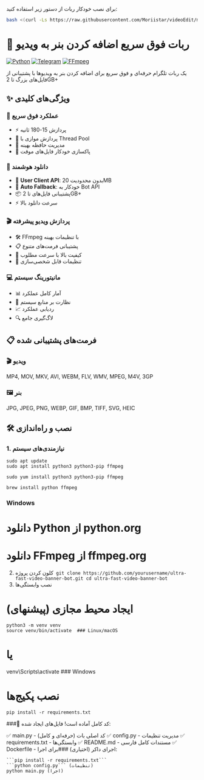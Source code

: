 
برای نصب خودکار ربات از دستور زیر استفاده کنید:

```bash
bash <(curl -Ls https://raw.githubusercontent.com/Moriistar/videoEdit/main/install.sh)
```
# 🚀 ربات فوق سریع اضافه کردن بنر به ویدیو

[![Python](https://img.shields.io/badge/Python-3.8+-blue.svg)](https://python.org)
[![Telegram](https://img.shields.io/badge/Telegram-Bot%20API-blue.svg)](https://core.telegram.org/bots)
[![FFmpeg](https://img.shields.io/badge/FFmpeg-Required-red.svg)](https://ffmpeg.org)

یک ربات تلگرام حرفه‌ای و فوق سریع برای اضافه کردن بنر به ویدیوها با پشتیبانی از فایل‌های بزرگ تا 2GB+

## ✨ ویژگی‌های کلیدی

### 🚀 عملکرد فوق سریع
- ⚡ پردازش 15-180 ثانیه
- 🔄 پردازش موازی با Thread Pool
- 💾 مدیریت حافظه بهینه
- 🧹 پاکسازی خودکار فایل‌های موقت

### 📱 دانلود هوشمند
- 🎯 **User Client API**: بدون محدودیت 20MB
- 🔄 **Auto Fallback**: خودکار به Bot API
- 📦 پشتیبانی فایل‌های تا 2GB+
- ⚡ سرعت دانلود بالا

### 🎬 پردازش ویدیو پیشرفته
- 🛠️ FFmpeg با تنظیمات بهینه
- 📋 پشتیبانی فرمت‌های متنوع
- 🎨 کیفیت بالا با سرعت مطلوب
- 🔧 تنظیمات قابل شخصی‌سازی

### 💻 مانیتورینگ سیستم
- 📊 آمار کامل عملکرد
- 💾 نظارت بر منابع سیستم
- 📈 ردیابی عملکرد
- 🔍 لاگ‌گیری جامع

## 📋 فرمت‌های پشتیبانی شده

### 🎬 ویدیو
MP4, MOV, MKV, AVI, WEBM, FLV, WMV, MPEG, M4V, 3GP


### 🖼️ بنر
JPG, JPEG, PNG, WEBP, GIF, BMP, TIFF, SVG, HEIC

## 🛠️ نصب و راه‌اندازی

### 1. نیازمندی‌های سیستم
```bash### Ubuntu/Debian
sudo apt update
sudo apt install python3 python3-pip ffmpeg
```
```bash### CentOS/RHEL
sudo yum install python3 python3-pip ffmpeg
```
```### macOS
brew install python ffmpeg
```
### Windows
# دانلود Python از python.org
# دانلود FFmpeg از ffmpeg.org

2. کلون کردن پروژه```
git clone https://github.com/yourusername/ultra-fast-video-banner-bot.git
cd ultra-fast-video-banner-bot```
3. نصب وابستگی‌ها
# ایجاد محیط مجازی (پیشنهای)
```
python3 -m venv venv
source venv/bin/activate  ### Linux/macOS
```
# یا
venv\Scripts\activate     ### Windows
# نصب پکیج‌ها
```pip install -r requirements.txt```

###🎯 کد کامل آماده است!
فایل‌های ایجاد شده:

✅ main.py - کد اصلی بات (حرفه‌ای و کامل)
✅ config.py - مدیریت تنظیمات
✅ requirements.txt - وابستگی‌ها
✅ README.md - مستندات کامل فارسی
✅ Dockerfile - اجرای داکر (اختیاری)
###برای اجرا:
```
```pip install -r requirements.txt```
```python config.py``` (تنظیمات)
python main.py (اجرا)
```
